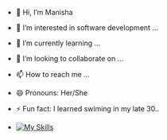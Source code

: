 - 👋 Hi, I’m Manisha  
- 👀 I’m interested in software development ...
- 🌱 I’m currently learning ...
- 💞️ I’m looking to collaborate on ...
- 📫 How to reach me ...
- 😄 Pronouns: Her/She
- ⚡ Fun fact: I learned swiming in my late 30..

- [![My Skills](https://skillicons.dev/icons?i=js,html,css,wasm)](https://skillicons.dev)

<!---
mpatel2323/mpatel2323 is a ✨ special ✨ repository because its `README.md` (this file) appears on your GitHub profile.
You can click the Preview link to take a look at your changes.
--->
